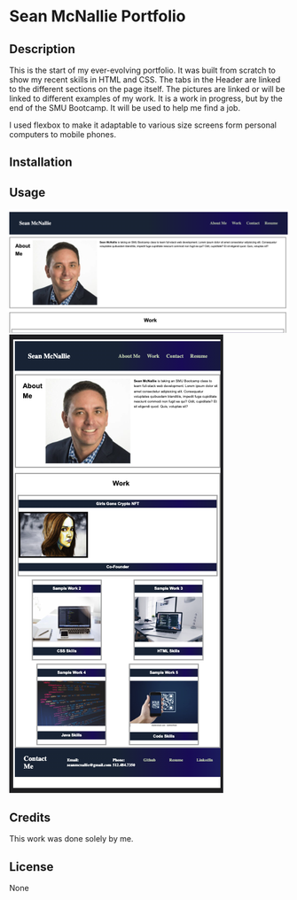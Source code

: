 # Sean McNallie Portfolio

## Description

This is the start of my ever-evolving portfolio. It was built from scratch to show my recent skills in HTML and CSS. The tabs in the Header are linked to the different sections on the page itself. The pictures are linked or will be linked to different examples of my work. It is a work in progress, but by the end of the SMU Bootcamp. It will be used to help me find a job.

I used flexbox to make it adaptable to various size screens form personal computers to mobile phones.

## Installation

## Usage

![laptop view](assets/Images/laptop.png)
![iphone view](assets/images/iphone.png)

## Credits

This work was done solely by me.

## License

None
